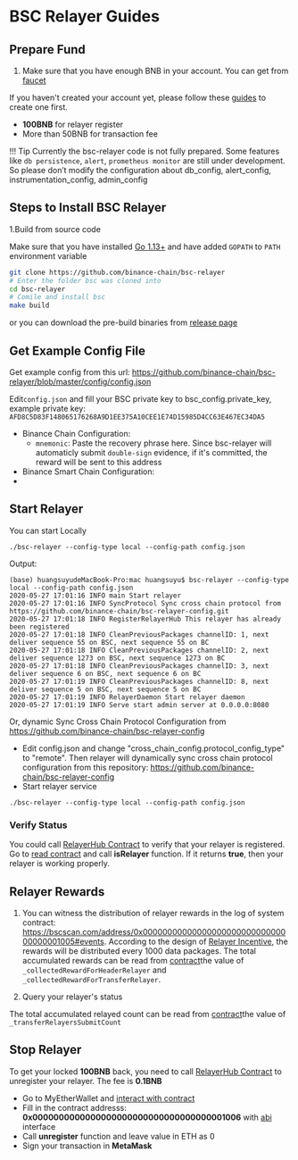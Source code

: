 # BSC Relayer Guides

## Prepare Fund

1. Make sure that you have enough BNB in your account. You can get from [faucet](https://testnet.binance.org/faucet-smart)

If you haven't created your account yet, please follow these [guides](../wallet/metamask.md) to create one first.

* **100BNB** for relayer register
* More than 50BNB for transaction fee

!!! Tip
		Currently the bsc-relayer code is not fully prepared. Some features like `db persistence`, `alert`, `prometheus monitor` are still under development. So please don’t modify the configuration about db_config, alert_config, instrumentation_config, admin_config

## Steps to Install BSC Relayer

1.Build from source code

Make sure that you have installed [Go 1.13+](https://golang.org/doc/install) and have added `GOPATH` to `PATH` environment variable

```bash
git clone https://github.com/binance-chain/bsc-relayer
# Enter the folder bsc was cloned into
cd bsc-relayer
# Comile and install bsc
make build
```

or you can download the pre-build binaries from [release page](https://github.com/binance-chain/smart-chain-binary/tree/master/bsc)

## Get Example Config File
Get example config from this url: <https://github.com/binance-chain/bsc-relayer/blob/master/config/config.json>

Edit`config.json` and fill your BSC private key to bsc_config.private_key, example private key: `AFD8C5D83F148065176268A9D1EE375A10CEE1E74D15985D4CC63E467EC34DA5`

* Binance Chain Configuration:
	* `mnemonic`: Paste the recovery phrase here. Since bsc-relayer will automaticly submit `double-sign` evidence, if it's committed, the reward will be sent to this address
* Binance Smart Chain Configuration:
*

## Start Relayer

You can start Locally

```shell
./bsc-relayer --config-type local --config-path config.json
```

Output:

```
(base) huangsuyudeMacBook-Pro:mac huangsuyu$ bsc-relayer --config-type local --config-path config.json
2020-05-27 17:01:16 INFO main Start relayer
2020-05-27 17:01:16 INFO SyncProtocol Sync cross chain protocol from https://github.com/binance-chain/bsc-relayer-config.git
2020-05-27 17:01:18 INFO RegisterRelayerHub This relayer has already been registered
2020-05-27 17:01:18 INFO CleanPreviousPackages channelID: 1, next deliver sequence 55 on BSC, next sequence 55 on BC
2020-05-27 17:01:18 INFO CleanPreviousPackages channelID: 2, next deliver sequence 1273 on BSC, next sequence 1273 on BC
2020-05-27 17:01:18 INFO CleanPreviousPackages channelID: 3, next deliver sequence 6 on BSC, next sequence 6 on BC
2020-05-27 17:01:19 INFO CleanPreviousPackages channelID: 8, next deliver sequence 5 on BSC, next sequence 5 on BC
2020-05-27 17:01:19 INFO RelayerDaemon Start relayer daemon
2020-05-27 17:01:19 INFO Serve start admin server at 0.0.0.0:8080
```

Or, dynamic Sync Cross Chain Protocol Configuration from <https://github.com/binance-chain/bsc-relayer-config>

* Edit config.json and change "cross_chain_config.protocol_config_type" to "remote". Then relayer will dynamically sync cross chain protocol configuration from this repository: <https://github.com/binance-chain/bsc-relayer-config>
* Start relayer service

```shell
./bsc-relayer --config-type local --config-path config.json
```

### Verify Status

You could call [RelayerHub Contract](https://bscscan.com/address/0x0000000000000000000000000000000000001006) to verify that your relayer is registered. Go to [read contract](https://bscscan.com/address/0x0000000000000000000000000000000000001006#readContract) and call **isRelayer** function. If it returns **true**, then your relayer is working properly.


## Relayer Rewards

1. You can witness the distribution of relayer rewards in the log of system contract:  <https://bscscan.com/address/0x0000000000000000000000000000000000001005#events>. According to the design of [Relayer Incentive](../guides/concepts/incentives.md), the rewards will be distributed every 1000 data packages. The total accumulated rewards can be read from [contract](https://bscscan.com/address/0x0000000000000000000000000000000000001005#readContract)the value of `_collectedRewardForHeaderRelayer` and `_collectedRewardForTransferRelayer`.

2. Query your relayer's status

The total accumulated relayed count can be read from [contract](https://bscscan.com/address/0x0000000000000000000000000000000000001005#readContract)the value of `_transferRelayersSubmitCount`


## Stop Relayer

To get your locked **100BNB** back, you need to call [RelayerHub Contract](https://bscscan.com/address/0x0000000000000000000000000000000000001006) to unregister your relayer. The fee is **0.1BNB**

* Go to MyEtherWallet and [interact with contract](https://www.myetherwallet.com/interface/interact-with-contract)
* Fill in the contract addresss: **0x0000000000000000000000000000000000001006** with [abi](../system-smart-contract/relayerhub.abi) interface
* Call **unregister** function and leave value in ETH as 0
* Sign your transaction in **MetaMask**
